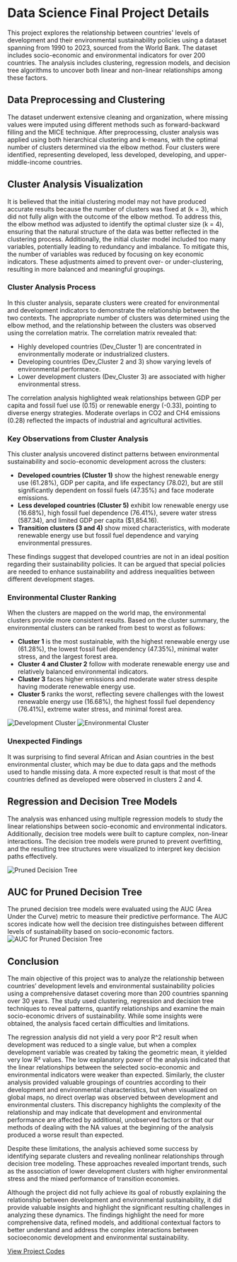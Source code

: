 # Data Science Final Project Details

This project explores the relationship between countries' levels of development and their environmental sustainability policies using a dataset spanning from 1990 to 2023, sourced from the World Bank. The dataset includes socio-economic and environmental indicators for over 200 countries. The analysis includes clustering, regression models, and decision tree algorithms to uncover both linear and non-linear relationships among these factors.

## Data Preprocessing and Clustering

The dataset underwent extensive cleaning and organization, where missing values were imputed using different methods such as forward-backward filling and the MICE technique. After preprocessing, cluster analysis was applied using both hierarchical clustering and k-means, with the optimal number of clusters determined via the elbow method. Four clusters were identified, representing developed, less developed, developing, and upper-middle-income countries.

## Cluster Analysis Visualization

It is believed that the initial clustering model may not have produced accurate results because the number of clusters was fixed at (k = 3), which did not fully align with the outcome of the elbow method. To address this, the elbow method was adjusted to identify the optimal cluster size (k = 4), ensuring that the natural structure of the data was better reflected in the clustering process. Additionally, the initial cluster model included too many variables, potentially leading to redundancy and imbalance. To mitigate this, the number of variables was reduced by focusing on key economic indicators. These adjustments aimed to prevent over- or under-clustering, resulting in more balanced and meaningful groupings.

### Cluster Analysis Process

In this cluster analysis, separate clusters were created for environmental and development indicators to demonstrate the relationship between the two contexts. The appropriate number of clusters was determined using the elbow method, and the relationship between the clusters was observed using the correlation matrix. The correlation matrix revealed that:

- Highly developed countries (Dev_Cluster 1) are concentrated in environmentally moderate or industrialized clusters.
- Developing countries (Dev_Cluster 2 and 3) show varying levels of environmental performance.
- Lower development clusters (Dev_Cluster 3) are associated with higher environmental stress.

The correlation analysis highlighted weak relationships between GDP per capita and fossil fuel use (0.15) or renewable energy (-0.33), pointing to diverse energy strategies. Moderate overlaps in CO2 and CH4 emissions (0.28) reflected the impacts of industrial and agricultural activities.

### Key Observations from Cluster Analysis

This cluster analysis uncovered distinct patterns between environmental sustainability and socio-economic development across the clusters:

- **Developed countries (Cluster 1)** show the highest renewable energy use (61.28%), GDP per capita, and life expectancy (78.02), but are still significantly dependent on fossil fuels (47.35%) and face moderate emissions.
- **Less developed countries (Cluster 5)** exhibit low renewable energy use (16.68%), high fossil fuel dependence (76.41%), severe water stress (587.34), and limited GDP per capita ($1,854.16).
- **Transition clusters (3 and 4)** show mixed characteristics, with moderate renewable energy use but fossil fuel dependence and varying environmental pressures.

These findings suggest that developed countries are not in an ideal position regarding their sustainability policies. It can be argued that special policies are needed to enhance sustainability and address inequalities between different development stages.

### Environmental Cluster Ranking

When the clusters are mapped on the world map, the environmental clusters provide more consistent results. Based on the cluster summary, the environmental clusters can be ranked from best to worst as follows:

- **Cluster 1** is the most sustainable, with the highest renewable energy use (61.28%), the lowest fossil fuel dependency (47.35%), minimal water stress, and the largest forest area.
- **Cluster 4 and Cluster 2** follow with moderate renewable energy use and relatively balanced environmental indicators.
- **Cluster 3** faces higher emissions and moderate water stress despite having moderate renewable energy use.
- **Cluster 5** ranks the worst, reflecting severe challenges with the lowest renewable energy use (16.68%), the highest fossil fuel dependency (76.41%), extreme water stress, and minimal forest area.

![Development Cluster](images/DS/secondCluster.png)
![Environmental Cluster](images/DS/thirdCluster.png)

### Unexpected Findings

It was surprising to find several African and Asian countries in the best environmental cluster, which may be due to data gaps and the methods used to handle missing data. A more expected result is that most of the countries defined as developed were observed in clusters 2 and 4.

## Regression and Decision Tree Models

The analysis was enhanced using multiple regression models to study the linear relationships between socio-economic and environmental indicators. Additionally, decision tree models were built to capture complex, non-linear interactions. The decision tree models were pruned to prevent overfitting, and the resulting tree structures were visualized to interpret key decision paths effectively.

![Pruned Decision Tree](images/DS/prunedDecisionTree.png)
## AUC for Pruned Decision Tree

The pruned decision tree models were evaluated using the AUC (Area Under the Curve) metric to measure their predictive performance. The AUC scores indicate how well the decision tree distinguishes between different levels of sustainability based on socio-economic factors.
![AUC for Pruned Decision Tree](images/DS/AUC.png)
## Conclusion

The main objective of this project was to analyze the relationship between countries’ development levels and environmental sustainability policies using a comprehensive dataset covering more than 200 countries spanning over 30 years. The study used clustering, regression and decision tree techniques to reveal patterns, quantify relationships and examine the main socio-economic drivers of sustainability. While some insights were obtained, the analysis faced certain difficulties and limitations.

The regression analysis did not yield a very poor R^2 result when development was reduced to a single value, but when a complex development variable was created by taking the geometric mean, it yielded very low R² values. The low explanatory power of the analysis indicated that the linear relationships between the selected socio-economic and environmental indicators were weaker than expected. Similarly, the cluster analysis provided valuable groupings of countries according to their development and environmental characteristics, but when visualized on global maps, no direct overlap was observed between development and environmental clusters. This discrepancy highlights the complexity of the relationship and may indicate that development and environmental performance are affected by additional, unobserved factors or that our methods of dealing with the NA values ​​at the beginning of the analysis produced a worse result than expected.

Despite these limitations, the analysis achieved some success by identifying separate clusters and revealing nonlinear relationships through decision tree modeling. These approaches revealed important trends, such as the association of lower development clusters with higher environmental stress and the mixed performance of transition economies.

Although the project did not fully achieve its goal of robustly explaining the relationship between development and environmental sustainability, it did provide valuable insights and highlight the significant resulting challenges in analyzing these dynamics. The findings highlight the need for more comprehensive data, refined models, and additional contextual factors to better understand and address the complex interactions between socioeconomic development and environmental sustainability.

[View Project Codes](finalProject.ipynb)
